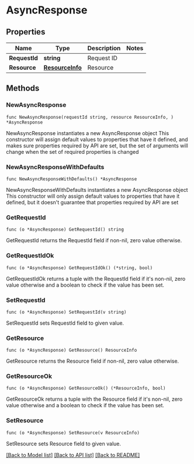 # AsyncResponse

## Properties

Name | Type | Description | Notes
------------ | ------------- | ------------- | -------------
**RequestId** | **string** | Request ID | 
**Resource** | [**ResourceInfo**](ResourceInfo.md) | Resource | 

## Methods

### NewAsyncResponse

`func NewAsyncResponse(requestId string, resource ResourceInfo, ) *AsyncResponse`

NewAsyncResponse instantiates a new AsyncResponse object
This constructor will assign default values to properties that have it defined,
and makes sure properties required by API are set, but the set of arguments
will change when the set of required properties is changed

### NewAsyncResponseWithDefaults

`func NewAsyncResponseWithDefaults() *AsyncResponse`

NewAsyncResponseWithDefaults instantiates a new AsyncResponse object
This constructor will only assign default values to properties that have it defined,
but it doesn't guarantee that properties required by API are set

### GetRequestId

`func (o *AsyncResponse) GetRequestId() string`

GetRequestId returns the RequestId field if non-nil, zero value otherwise.

### GetRequestIdOk

`func (o *AsyncResponse) GetRequestIdOk() (*string, bool)`

GetRequestIdOk returns a tuple with the RequestId field if it's non-nil, zero value otherwise
and a boolean to check if the value has been set.

### SetRequestId

`func (o *AsyncResponse) SetRequestId(v string)`

SetRequestId sets RequestId field to given value.


### GetResource

`func (o *AsyncResponse) GetResource() ResourceInfo`

GetResource returns the Resource field if non-nil, zero value otherwise.

### GetResourceOk

`func (o *AsyncResponse) GetResourceOk() (*ResourceInfo, bool)`

GetResourceOk returns a tuple with the Resource field if it's non-nil, zero value otherwise
and a boolean to check if the value has been set.

### SetResource

`func (o *AsyncResponse) SetResource(v ResourceInfo)`

SetResource sets Resource field to given value.



[[Back to Model list]](../README.md#documentation-for-models) [[Back to API list]](../README.md#documentation-for-api-endpoints) [[Back to README]](../README.md)


